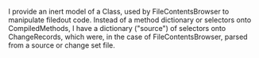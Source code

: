 I provide an inert model of a Class, used by FileContentsBrowser to manipulate filedout code. Instead of a method dictionary or selectors onto CompiledMethods, I have a dictionary ("source") of selectors onto ChangeRecords, which were, in the case of FileContentsBrowser, parsed from a source or change set file.